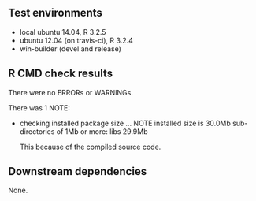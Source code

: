 ## Test environments
* local ubuntu 14.04, R 3.2.5
* ubuntu 12.04 (on travis-ci), R 3.2.4
* win-builder (devel and release)

## R CMD check results
There were no ERRORs or WARNINGs.

There was 1 NOTE:

* checking installed package size ... NOTE
  installed size is 30.0Mb
  sub-directories of 1Mb or more:
    libs  29.9Mb 

  This because of the compiled source code.
  
## Downstream dependencies

None.
